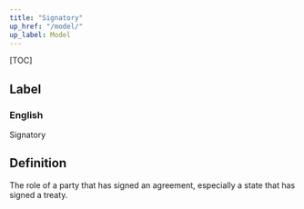 ```yaml
---
title: "Signatory"
up_href: "/model/"
up_label: Model
---
```


[TOC]

## Label

### English
Signatory


## Definition
The role of a party that has signed an agreement, especially a state that has signed a treaty. 


    
